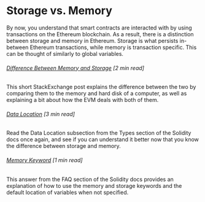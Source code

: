 # Storage vs. Memory

By now, you understand that smart contracts are interacted with by using transactions on the Ethereum blockchain. As a result, there is a distinction between storage and memory in Ethereum. Storage is what persists in-between Ethereum transactions, while memory is transaction specific. This can be thought of similarly to global variables.

###### [Difference Between Memory and Storage](https://ethereum.stackexchange.com/questions/1232/difference-between-memory-and-storage) \[2 min read\]

This short StackExchange post explains the difference between the two by comparing them to the memory and hard disk of a computer, as well as explaining a bit about how the EVM deals with both of them.

###### [Data Location](http://solidity.readthedocs.io/en/develop/types.html#data-location) \[3 min read\]

Read the Data Location subsection from the Types section of the Solidity docs once again, and see if you can understand it better now that you know the difference between storage and memory.

###### [Memory Keyword](https://solidity.readthedocs.io/en/latest/frequently-asked-questions.html#what-is-the-memory-keyword-what-does-it-do) \[1 min read\]

This answer from the FAQ section of the Solidity docs provides an explanation of how to use the memory and storage keywords and the default location of variables when not specified.

